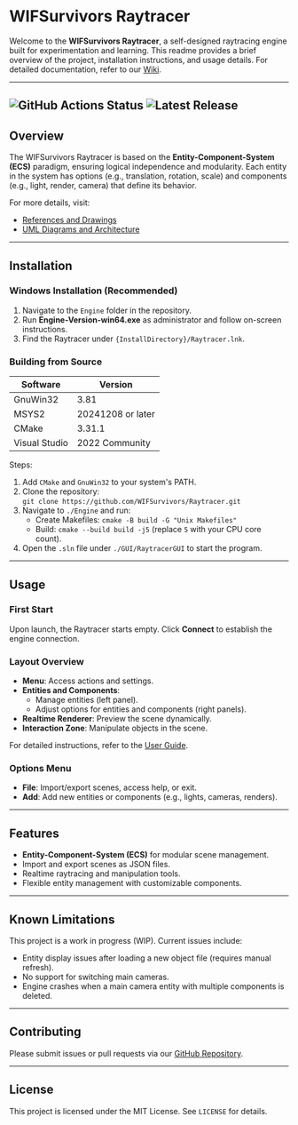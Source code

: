 # WIFSurvivors Raytracer

Welcome to the **WIFSurvivors Raytracer**, a self-designed raytracing engine built for experimentation and learning. This readme provides a brief overview of the project, installation instructions, and usage details. For detailed documentation, refer to our [Wiki](https://github.com/WIFSurvivors/Raytracer/wiki).

---
![GitHub Actions Status](https://img.shields.io/github/actions/workflow/status/WIFSurvivors/Raytracer/CI_WF.yml?branch=main)
![Latest Release](https://img.shields.io/github/v/release/WIFSurvivors/Raytracer?display_name=tag)
---


## Overview

The WIFSurvivors Raytracer is based on the **Entity-Component-System (ECS)** paradigm, ensuring logical independence and modularity. Each entity in the system has options (e.g., translation, rotation, scale) and components (e.g., light, render, camera) that define its behavior.

For more details, visit:
- [References and Drawings](https://github.com/WIFSurvivors/Raytracer/wiki/Documents-and-References)
- [UML Diagrams and Architecture](https://github.com/WIFSurvivors/Raytracer/wiki/UML-Diagrams)

---

## Installation

### Windows Installation (Recommended)
1. Navigate to the `Engine` folder in the repository.
2. Run **Engine-Version-win64.exe** as administrator and follow on-screen instructions.
3. Find the Raytracer under `{InstallDirectory}/Raytracer.lnk`.

### Building from Source
| Software                | Version         |
|-------------------------|-----------------|
| GnuWin32               | 3.81            |
| MSYS2                  | 20241208 or later |
| CMake                  | 3.31.1          |
| Visual Studio | 2022 Community  |

Steps:
1. Add `CMake` and `GnuWin32` to your system's PATH.
2. Clone the repository:  
   `git clone https://github.com/WIFSurvivors/Raytracer.git`
3. Navigate to `./Engine` and run:  
   - Create Makefiles: `cmake -B build -G "Unix Makefiles"`
   - Build: `cmake --build build -j5` (replace `5` with your CPU core count).
4. Open the `.sln` file under `./GUI/RaytracerGUI` to start the program.

---

## Usage

### First Start
Upon launch, the Raytracer starts empty. Click **Connect** to establish the engine connection. 

### Layout Overview
- **Menu**: Access actions and settings.
- **Entities and Components**:  
  - Manage entities (left panel).  
  - Adjust options for entities and components (right panels).  
- **Realtime Renderer**: Preview the scene dynamically.  
- **Interaction Zone**: Manipulate objects in the scene.

For detailed instructions, refer to the [User Guide](https://github.com/WIFSurvivors/Raytracer/wiki/User-Guide).

### Options Menu
- **File**: Import/export scenes, access help, or exit.
- **Add**: Add new entities or components (e.g., lights, cameras, renders).

---

## Features
- **Entity-Component-System (ECS)** for modular scene management.
- Import and export scenes as JSON files.
- Realtime raytracing and manipulation tools.
- Flexible entity management with customizable components.

---

## Known Limitations
This project is a work in progress (WIP). Current issues include:
- Entity display issues after loading a new object file (requires manual refresh).
- No support for switching main cameras.
- Engine crashes when a main camera entity with multiple components is deleted.

---

## Contributing
Please submit issues or pull requests via our [GitHub Repository](https://github.com/WIFSurvivors/Raytracer).

---

## License
This project is licensed under the MIT License. See `LICENSE` for details.
